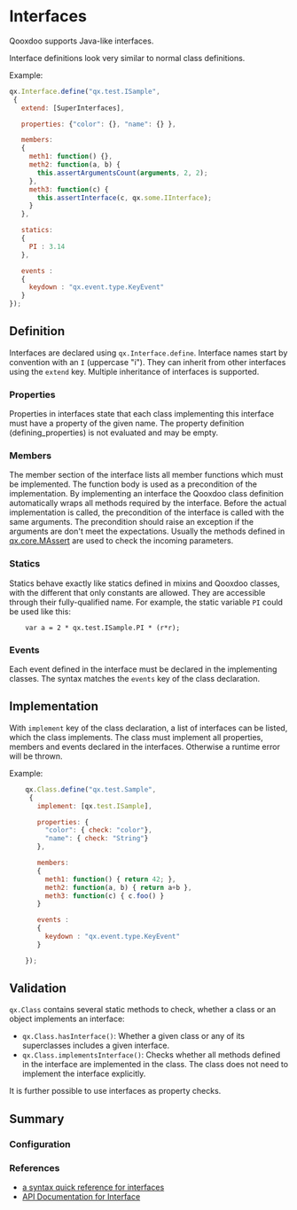 # Interfaces

Qooxdoo supports Java-like interfaces.

Interface definitions look very similar to normal class definitions.

Example:

```javascript
qx.Interface.define("qx.test.ISample",
 {
   extend: [SuperInterfaces],

   properties: {"color": {}, "name": {} },

   members:
   {
     meth1: function() {},
     meth2: function(a, b) {
       this.assertArgumentsCount(arguments, 2, 2);
     },
     meth3: function(c) {
       this.assertInterface(c, qx.some.IInterface);
     }
   },

   statics:
   {
     PI : 3.14
   },

   events :
   {
     keydown : "qx.event.type.KeyEvent"
   }
});
```

## Definition

Interfaces are declared using `qx.Interface.define`. Interface names start by
convention with an `I` (uppercase "i"). They can inherit from other interfaces
using the `extend` key. Multiple inheritance of interfaces is supported.

### Properties

Properties in interfaces state that each class implementing this interface must
have a property of the given name. The property definition (defining_properties)
is not evaluated and may be empty.

### Members

The member section of the interface lists all member functions which must be
implemented. The function body is used as a precondition of the implementation.
By implementing an interface the Qooxdoo class definition automatically wraps
all methods required by the interface. Before the actual implementation is
called, the precondition of the interface is called with the same arguments. The
precondition should raise an exception if the arguments are don't meet the
expectations. Usually the methods defined in
[qx.core.MAssert](apps://apiviewer/#qx.core.MAssert) are used to check the
incoming parameters.

### Statics

Statics behave exactly like statics defined in mixins and Qooxdoo classes, with
the different that only constants are allowed. They are accessible through their
fully-qualified name. For example, the static variable `PI` could be used like
this:

```
    var a = 2 * qx.test.ISample.PI * (r*r);
```

### Events

Each event defined in the interface must be declared in the implementing
classes. The syntax matches the `events` key of the class declaration.

## Implementation

With `implement` key of the class declaration, a list of interfaces can be
listed, which the class implements. The class must implement all properties,
members and events declared in the interfaces. Otherwise a runtime error will be
thrown.

Example:

```javascript
    qx.Class.define("qx.test.Sample",
     {
       implement: [qx.test.ISample],

       properties: {
         "color": { check: "color"},
         "name": { check: "String"}
       },

       members:
       {
         meth1: function() { return 42; },
         meth2: function(a, b) { return a+b },
         meth3: function(c) { c.foo() }
       }

       events :
       {
         keydown : "qx.event.type.KeyEvent"
       }

    });
```

## Validation

`qx.Class` contains several static methods to check, whether a class or an
object implements an interface:

- `qx.Class.hasInterface()`: Whether a given class or any of its superclasses
  includes a given interface.
- `qx.Class.implementsInterface()`: Checks whether all methods defined in the
  interface are implemented in the class. The class does not need to implement
  the interface explicitly.

It is further possible to use interfaces as property checks.

## Summary

### Configuration

### References

- [a syntax quick reference for interfaces](interface_quickref.md)
- [API Documentation for Interface](apps://apiviewer/#qx.Interface)
